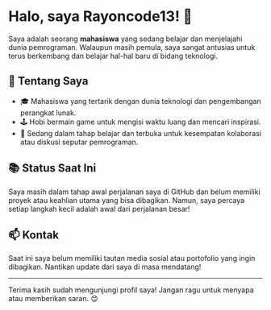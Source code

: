 # Halo, saya Rayoncode13! 👋

Saya adalah seorang **mahasiswa** yang sedang belajar dan menjelajahi dunia pemrograman. Walaupun masih pemula, saya sangat antusias untuk terus berkembang dan belajar hal-hal baru di bidang teknologi.

## 👾 Tentang Saya
- 🎓 Mahasiswa yang tertarik dengan dunia teknologi dan pengembangan perangkat lunak.
- 🕹️ Hobi bermain game untuk mengisi waktu luang dan mencari inspirasi.
- 🚀 Sedang dalam tahap belajar dan terbuka untuk kesempatan kolaborasi atau diskusi seputar pemrograman.

## 📚 Status Saat Ini
Saya masih dalam tahap awal perjalanan saya di GitHub dan belum memiliki proyek atau keahlian utama yang bisa dibagikan. Namun, saya percaya setiap langkah kecil adalah awal dari perjalanan besar!

## 📫 Kontak
Saat ini saya belum memiliki tautan media sosial atau portofolio yang ingin dibagikan. Nantikan update dari saya di masa mendatang!

---

Terima kasih sudah mengunjungi profil saya! Jangan ragu untuk menyapa atau memberikan saran. 😊
